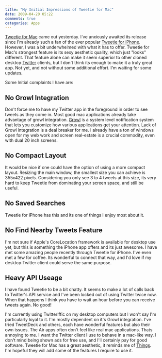 ```yaml
---
title: "My Initial Impressions of Tweetie for Mac"
date: 2009-04-20 05:22
comments: true
categories: Apps
---
```


[Tweetie for Mac](http://www.atebits.com/tweetie-mac/) came out yesterday. I've anxiously awaited its release since I'm already such a fan of the ever popular [Tweetie for iPhone](http://www.atebits.com/tweetie-iphone/). However, I was a bit underwhelmed with what it has to offer. Tweetie for Mac's strongest feature is its sexy aesthetic quality, which just "looks" different. That feature alone can make it seem superior to other cloned desktop [Twitter](https://twitter.com/) clients, but I don't think its enough to make it a truly great app. Not yet, and not without some additional effort. I'm waiting for some updates.

Some Initial complaints I have are:

## No Growl Integration

Don't force me to have my Twitter app in the foreground in order to see tweets as they come in. Most good mac applications already take advantage of growl integration. [Growl](http://growl.info/) is a system level notification system that lets you customize how various applications get your attention. Lack of Growl integration is a deal breaker for me. I already have a ton of windows open for my web work and screen real-estate is a crucial commodity, even with dual 20 inch screens.

## No Compact Layout

It would be nice if one could have the option of using a more compact layout. Resizing the main window, the smallest size you can achieve is 355x422 pixels. Considering you only see 3 to 4 tweets at this size, its very hard to keep Tweetie from dominating your screen space, and still be useful.

## No Saved Searches

Tweetie for iPhone has this and its one of things I enjoy most about it.

## No Find Nearby Tweets Feature

I'm not sure if Apple's CoreLocation framework is available for desktop use yet, but this is something the iPhone app offers and its just awesome. I have met some amazing people recently through Tweetie for iPhone. I've even met a few for coffee. Its wonderful to connect that way, and I'd love if my desktop Twitter client could serve the same purpose.

## Heavy API Useage

I have found Tweetie to be a bit chatty. It seems to make a lot of calls back to Twitter's API service and I've been locked out of using Twitter twice now. When that happens I think you have to wait an hour before you can receive tweets again. No good!

I'm currently using Twitteriffic on my desktop computers but I won't say I'm particularly loyal to it. I'm mostly dependent on it's Growl integration. I've tried TweetDeck and others, each have wonderful features but also their own issues. The Air apps often don't feel like real mac applications. Thats annoying to me. I want the Twitter client I use to behave in a mac-like way. I don't mind being shown ads for free use, and I'll certainly pay for good software. Tweetie for Mac has a great aesthetic, it reminds me of [Things](http://culturedcode.com/things/). I'm hopeful they will add some of the features I require to use it.

